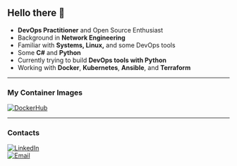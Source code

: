 ## Hello there 👋

- **DevOps Practitioner** and Open Source Enthusiast  
- Background in **Network Engineering**  
- Familiar with **Systems, Linux,** and some DevOps tools  
- Some **C#** and **Python**  
- Currently trying to build **DevOps tools with Python**  
- Working with **Docker**, **Kubernetes**, **Ansible**, and **Terraform**  

---

### My Container Images

[![DockerHub](https://img.shields.io/badge/DockerHub-239120?style=for-the-badge&logo=docker&logoColor=white)](https://hub.docker.com/u/fureasu346)

---

### Contacts

[![LinkedIn](https://img.shields.io/badge/LinkedIn-0077B5?style=for-the-badge&logo=linkedin&logoColor=white)](https://www.linkedin.com/in/hein-htet-zaw-4a9979284/)  
[![Email](https://img.shields.io/badge/Email-D14836?style=for-the-badge&logo=gmail&logoColor=white)](mailto:h3inhtetzaw346@gmail.com)

<!--
**FuReAsu/FuReAsu** is a ✨ _special_ ✨ repository because its `README.md` (this file) appears on your GitHub profile.

Here are some ideas to get you started:

- 🔭 I’m currently working on ...
- 🌱 I’m currently learning ...
- 👯 I’m looking to collaborate on ...
- 🤔 I’m looking for help with ...
- 💬 Ask me about ...
- 📫 How to reach me: ...
- 😄 Pronouns: ...
- ⚡ Fun fact: ...
-->
